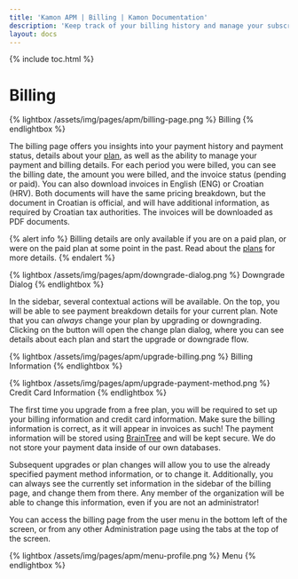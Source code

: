 ```yaml
---
title: 'Kamon APM | Billing | Kamon Documentation'
description: 'Keep track of your billing history and manage your subscription plan and payment details from within Kamon APM'
layout: docs
---
```


{% include toc.html %}

Billing
=======

{% lightbox /assets/img/pages/apm/billing-page.png %}
Billing
{% endlightbox %}

The billing page offers you insights into your payment history and payment status, details about your [plan], as well as the ability to manage your payment and billing details. For each period you were billed, you can see the billing date, the amount you were billed, and the invoice status (pending or paid). You can also download invoices in English (ENG) or Croatian (HRV). Both documents will have the same pricing breakdown, but the document in Croatian is official, and will have additional information, as required by Croatian tax authorities. The invoices will be downloaded as PDF documents.

{% alert info %}
Billing details are only available if you are on a paid plan, or were on the paid plan at some point in the past. Read about the [plans][plan] for more details.
{% endalert %}

{% lightbox /assets/img/pages/apm/downgrade-dialog.png %}
Downgrade Dialog
{% endlightbox %}

In the sidebar, several contextual actions will be available. On the top, you will be able to see payment breakdown details for your current plan. Note that you can *always* change your plan by upgrading or downgrading. Clicking on the button will open the change plan dialog, where you can see details about each plan and start the upgrade or downgrade flow.

{% lightbox /assets/img/pages/apm/upgrade-billing.png %}
Billing Information
{% endlightbox %}

{% lightbox /assets/img/pages/apm/upgrade-payment-method.png %}
Credit Card Information
{% endlightbox %}

The first time you upgrade from a free plan, you will be required to set up your billing information and credit card information. Make sure the billing information is correct, as it will appear in invoices as such! The payment information will be stored using [BrainTree](https://www.braintreepayments.com/) and will be kept secure. We do not store your payment data inside of our own databases.

Subsequent upgrades or plan changes will allow you to use the already specified payment method information, or to change it. Additionally, you can always see the currently set information in the sidebar of the billing page, and change them from there. Any member of the organization will be able to change this information, even if you are not an administrator!

You can access the billing page from the user menu in the bottom left of the screen, or from any other Administration page using the tabs at the top of the screen.

{% lightbox /assets/img/pages/apm/menu-profile.png %}
Menu
{% endlightbox %}

[plan]: /apm/pricing/
